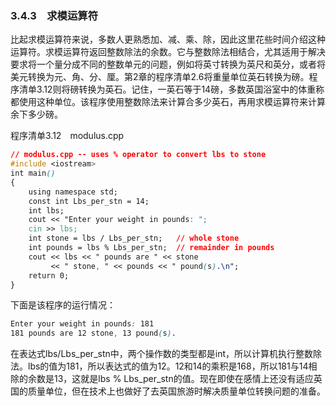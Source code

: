 ### 3.4.3　求模运算符

比起求模运算符来说，多数人更熟悉加、减、乘、除，因此这里花些时间介绍这种运算符。求模运算符返回整数除法的余数。它与整数除法相结合，尤其适用于解决要求将一个量分成不同的整数单元的问题，例如将英寸转换为英尺和英分，或者将美元转换为元、角、分、厘。第2章的程序清单2.6将重量单位英石转换为磅。程序清单3.12则将磅转换为英石。记住，一英石等于14磅，多数英国浴室中的体重称都使用这种单位。该程序使用整数除法来计算合多少英石，再用求模运算符来计算余下多少磅。

程序清单3.12　modulus.cpp

```css
// modulus.cpp -- uses % operator to convert lbs to stone
#include <iostream>
int main()
{
    using namespace std;
    const int Lbs_per_stn = 14;
    int lbs;
    cout << "Enter your weight in pounds: ";
    cin >> lbs;
    int stone = lbs / Lbs_per_stn;   // whole stone
    int pounds = lbs % Lbs_per_stn;  // remainder in pounds
    cout << lbs << " pounds are " << stone
         << " stone, " << pounds << " pound(s).\n";
    return 0;
}
```

下面是该程序的运行情况：

```css
Enter your weight in pounds: 181
181 pounds are 12 stone, 13 pound(s).
```

在表达式lbs/Lbs_per_stn中，两个操作数的类型都是int，所以计算机执行整数除法。lbs的值为181，所以表达式的值为12。12和14的乘积是168，所以181与14相除的余数是13，这就是lbs % Lbs_per_stn的值。现在即使在感情上还没有适应英国的质量单位，但在技术上也做好了去英国旅游时解决质量单位转换问题的准备。


